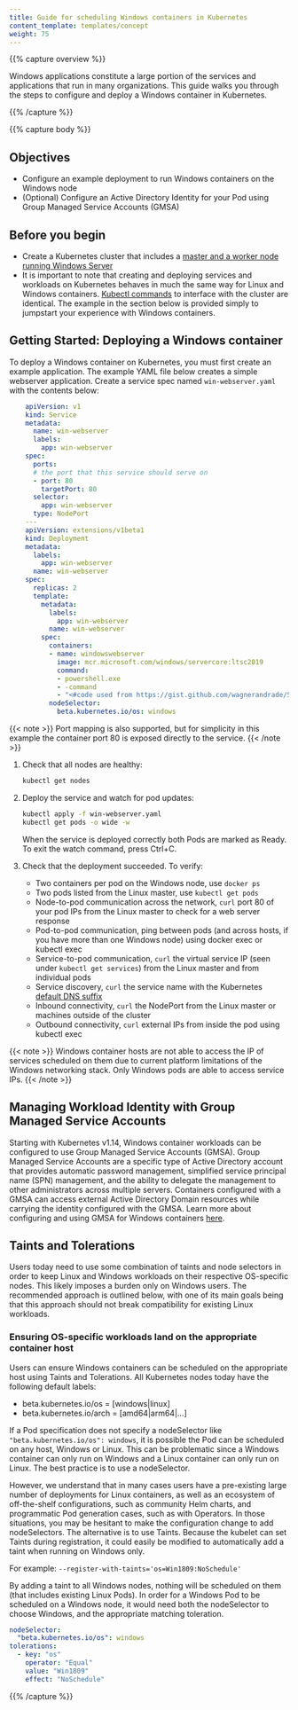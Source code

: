 ```yaml
---
title: Guide for scheduling Windows containers in Kubernetes
content_template: templates/concept
weight: 75
---
```


{{% capture overview %}}

Windows applications constitute a large portion of the services and applications
that run in many organizations. This guide walks you through the steps to
configure and deploy a Windows container in Kubernetes.

{{% /capture %}}

{{% capture body %}}

## Objectives

- Configure an example deployment to run Windows containers on the Windows node
- (Optional) Configure an Active Directory Identity for your Pod using Group
  Managed Service Accounts (GMSA)

## Before you begin

- Create a Kubernetes cluster that includes a
  [master and a worker node running Windows Server](/ja/docs/setup/production-environment/windows/user-guide-windows-nodes/)
- It is important to note that creating and deploying services and workloads on
  Kubernetes behaves in much the same way for Linux and Windows containers.
  [Kubectl commands](/docs/reference/kubectl/overview/) to interface with the
  cluster are identical. The example in the section below is provided simply to
  jumpstart your experience with Windows containers.

## Getting Started: Deploying a Windows container

To deploy a Windows container on Kubernetes, you must first create an example
application. The example YAML file below creates a simple webserver application.
Create a service spec named `win-webserver.yaml` with the contents below:

```yaml
    apiVersion: v1
    kind: Service
    metadata:
      name: win-webserver
      labels:
        app: win-webserver
    spec:
      ports:
      # the port that this service should serve on
      - port: 80
        targetPort: 80
      selector:
        app: win-webserver
      type: NodePort
    ---
    apiVersion: extensions/v1beta1
    kind: Deployment
    metadata:
      labels:
        app: win-webserver
      name: win-webserver
    spec:
      replicas: 2
      template:
        metadata:
          labels:
            app: win-webserver
          name: win-webserver
        spec:
          containers:
          - name: windowswebserver
            image: mcr.microsoft.com/windows/servercore:ltsc2019
            command:
            - powershell.exe
            - -command
            - "<#code used from https://gist.github.com/wagnerandrade/5424431#> ; $$listener = New-Object System.Net.HttpListener ; $$listener.Prefixes.Add('http://*:80/') ; $$listener.Start() ; $$callerCounts = @{} ; Write-Host('Listening at http://*:80/') ; while ($$listener.IsListening) { ;$$context = $$listener.GetContext() ;$$requestUrl = $$context.Request.Url ;$$clientIP = $$context.Request.RemoteEndPoint.Address ;$$response = $$context.Response ;Write-Host '' ;Write-Host('> {0}' -f $$requestUrl) ;  ;$$count = 1 ;$$k=$$callerCounts.Get_Item($$clientIP) ;if ($$k -ne $$null) { $$count += $$k } ;$$callerCounts.Set_Item($$clientIP, $$count) ;$$ip=(Get-NetAdapter | Get-NetIpAddress); $$header='<html><body><H1>Windows Container Web Server</H1>' ;$$callerCountsString='' ;$$callerCounts.Keys | % { $$callerCountsString+='<p>IP {0} callerCount {1} ' -f $$ip[1].IPAddress,$$callerCounts.Item($$_) } ;$$footer='</body></html>' ;$$content='{0}{1}{2}' -f $$header,$$callerCountsString,$$footer ;Write-Output $$content ;$$buffer = [System.Text.Encoding]::UTF8.GetBytes($$content) ;$$response.ContentLength64 = $$buffer.Length ;$$response.OutputStream.Write($$buffer, 0, $$buffer.Length) ;$$response.Close() ;$$responseStatus = $$response.StatusCode ;Write-Host('< {0}' -f $$responseStatus)  } ; "
          nodeSelector:
            beta.kubernetes.io/os: windows
```

{{< note >}} Port mapping is also supported, but for simplicity in this example
the container port 80 is exposed directly to the service. {{< /note >}}

1. Check that all nodes are healthy:

   ```bash
   kubectl get nodes
   ```

1. Deploy the service and watch for pod updates:

   ```bash
   kubectl apply -f win-webserver.yaml
   kubectl get pods -o wide -w
   ```

   When the service is deployed correctly both Pods are marked as Ready. To exit
   the watch command, press Ctrl+C.

1. Check that the deployment succeeded. To verify:

   - Two containers per pod on the Windows node, use `docker ps`
   - Two pods listed from the Linux master, use `kubectl get pods`
   - Node-to-pod communication across the network, `curl` port 80 of your pod
     IPs from the Linux master to check for a web server response
   - Pod-to-pod communication, ping between pods (and across hosts, if you have
     more than one Windows node) using docker exec or kubectl exec
   - Service-to-pod communication, `curl` the virtual service IP (seen under
     `kubectl get services`) from the Linux master and from individual pods
   - Service discovery, `curl` the service name with the Kubernetes
     [default DNS suffix](/docs/concepts/services-networking/dns-pod-service/#services)
   - Inbound connectivity, `curl` the NodePort from the Linux master or machines
     outside of the cluster
   - Outbound connectivity, `curl` external IPs from inside the pod using
     kubectl exec

{{< note >}} Windows container hosts are not able to access the IP of services
scheduled on them due to current platform limitations of the Windows networking
stack. Only Windows pods are able to access service IPs. {{< /note >}}

## Managing Workload Identity with Group Managed Service Accounts

Starting with Kubernetes v1.14, Windows container workloads can be configured to
use Group Managed Service Accounts (GMSA). Group Managed Service Accounts are a
specific type of Active Directory account that provides automatic password
management, simplified service principal name (SPN) management, and the ability
to delegate the management to other administrators across multiple servers.
Containers configured with a GMSA can access external Active Directory Domain
resources while carrying the identity configured with the GMSA. Learn more about
configuring and using GMSA for Windows containers
[here](/docs/tasks/configure-pod-container/configure-gmsa/).

## Taints and Tolerations

Users today need to use some combination of taints and node selectors in order
to keep Linux and Windows workloads on their respective OS-specific nodes. This
likely imposes a burden only on Windows users. The recommended approach is
outlined below, with one of its main goals being that this approach should not
break compatibility for existing Linux workloads.

### Ensuring OS-specific workloads land on the appropriate container host

Users can ensure Windows containers can be scheduled on the appropriate host
using Taints and Tolerations. All Kubernetes nodes today have the following
default labels:

- beta.kubernetes.io/os = [windows|linux]
- beta.kubernetes.io/arch = [amd64|arm64|...]

If a Pod specification does not specify a nodeSelector like
`"beta.kubernetes.io/os": windows`, it is possible the Pod can be scheduled on
any host, Windows or Linux. This can be problematic since a Windows container
can only run on Windows and a Linux container can only run on Linux. The best
practice is to use a nodeSelector.

However, we understand that in many cases users have a pre-existing large number
of deployments for Linux containers, as well as an ecosystem of off-the-shelf
configurations, such as community Helm charts, and programmatic Pod generation
cases, such as with Operators. In those situations, you may be hesitant to make
the configuration change to add nodeSelectors. The alternative is to use Taints.
Because the kubelet can set Taints during registration, it could easily be
modified to automatically add a taint when running on Windows only.

For example: `--register-with-taints='os=Win1809:NoSchedule'`

By adding a taint to all Windows nodes, nothing will be scheduled on them (that
includes existing Linux Pods). In order for a Windows Pod to be scheduled on a
Windows node, it would need both the nodeSelector to choose Windows, and the
appropriate matching toleration.

```yaml
nodeSelector:
  "beta.kubernetes.io/os": windows
tolerations:
  - key: "os"
    operator: "Equal"
    value: "Win1809"
    effect: "NoSchedule"
```

{{% /capture %}}
